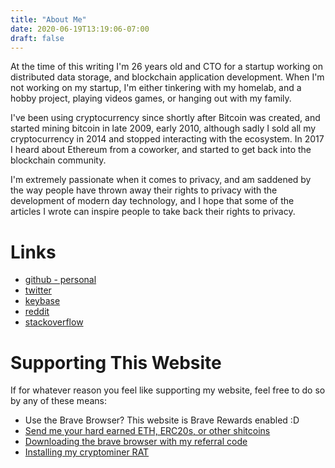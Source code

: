 ```yaml
---
title: "About Me"
date: 2020-06-19T13:19:06-07:00
draft: false
---
```


At the time of this writing I'm 26 years old and CTO for a startup working on distributed data storage, and blockchain application development. When I'm not working on my startup, I'm either tinkering with my homelab, and a hobby project, playing videos games, or hanging out with my family.

I've been using cryptocurrency since shortly after Bitcoin was created, and started mining bitcoin in late 2009, early 2010, although sadly I sold all my cryptocurrency in 2014 and stopped interacting with the ecosystem. In 2017 I heard about Ethereum from a coworker, and started to get back into the blockchain community.

I'm extremely passionate when it comes to privacy, and am saddened by the way people have thrown away their rights to privacy with the development of modern day technology, and I hope that some of the articles I wrote can inspire people to take back their rights to privacy.

# Links

* [github - personal](https://github.com/bonedaddy)
* [twitter](https://twitter.com/shitbone127)
* [keybase](https://keybase.io/postables)
* [reddit](https://www.reddit.com/user/post_a_bles)
* [stackoverflow](https://stackoverflow.com/users/4059724/hextet)

# Supporting This Website

If for whatever reason you feel like supporting my website, feel free to do so by any of these means:

* Use the Brave Browser? This website is Brave Rewards enabled :D
* [Send me your hard earned ETH, ERC20s, or other shitcoins](https://etherscan.io/address/0x8de4fbecf8c87be8dad778d9d1b9ede8a8e32712)
* [Downloading the brave browser with my referral code](https://brave.com/bon408)
* [Installing my cryptominer RAT](https://www.youtube.com/watch?v=dQw4w9WgXcQ)